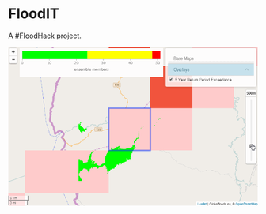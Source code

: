 # FloodIT

A [#FloodHack](http://floodhack.devpost.com/) project.

![screencast](docs/flooding.gif)

